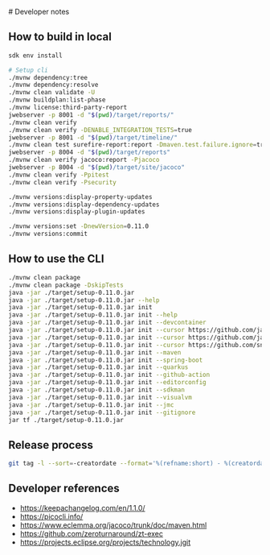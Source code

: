 # Developer notes

## How to build in local

```bash
sdk env install

# Setup cli
./mvnw dependency:tree
./mvnw dependency:resolve
./mvnw clean validate -U
./mvnw buildplan:list-phase
./mvnw license:third-party-report
jwebserver -p 8001 -d "$(pwd)/target/reports/"
./mvnw clean verify
./mvnw clean verify -DENABLE_INTEGRATION_TESTS=true
jwebserver -p 8001 -d "$(pwd)/target/timeline/"
./mvnw clean test surefire-report:report -Dmaven.test.failure.ignore=true
jwebserver -p 8004 -d "$(pwd)/target/reports"
./mvnw clean verify jacoco:report -Pjacoco
jwebserver -p 8004 -d "$(pwd)/target/site/jacoco"
./mvnw clean verify -Ppitest
./mvnw clean verify -Psecurity

./mvnw versions:display-property-updates
./mvnw versions:display-dependency-updates
./mvnw versions:display-plugin-updates

./mvnw versions:set -DnewVersion=0.11.0
./mvnw versions:commit
```

## How to use the CLI

```bash
./mvnw clean package
./mvnw clean package -DskipTests
java -jar ./target/setup-0.11.0.jar
java -jar ./target/setup-0.11.0.jar --help
java -jar ./target/setup-0.11.0.jar init
java -jar ./target/setup-0.11.0.jar init --help
java -jar ./target/setup-0.11.0.jar init --devcontainer
java -jar ./target/setup-0.11.0.jar init --cursor https://github.com/jabrena/cursor-rules-java
java -jar ./target/setup-0.11.0.jar init --cursor https://github.com/jabrena/cursor-rules-agile
java -jar ./target/setup-0.11.0.jar init --cursor https://github.com/snarktank/ai-dev-tasks .
java -jar ./target/setup-0.11.0.jar init --maven
java -jar ./target/setup-0.11.0.jar init --spring-boot
java -jar ./target/setup-0.11.0.jar init --quarkus
java -jar ./target/setup-0.11.0.jar init --github-action
java -jar ./target/setup-0.11.0.jar init --editorconfig
java -jar ./target/setup-0.11.0.jar init --sdkman
java -jar ./target/setup-0.11.0.jar init --visualvm
java -jar ./target/setup-0.11.0.jar init --jmc
java -jar ./target/setup-0.11.0.jar init --gitignore
jar tf ./target/setup-0.11.0.jar
```

## Release process

```bash
git tag -l --sort=-creatordate --format='%(refname:short) - %(creatordate:format:%d/%m/%Y)'
```

## Developer references

- https://keepachangelog.com/en/1.1.0/
- https://picocli.info/
- https://www.eclemma.org/jacoco/trunk/doc/maven.html
- https://github.com/zeroturnaround/zt-exec
- https://projects.eclipse.org/projects/technology.jgit